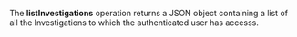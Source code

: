The **listInvestigations** operation returns a JSON object containing a list of all the Investigations to which the authenticated user has accesss.
